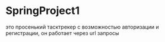 # SpringProject1

это просенький тасктрекер с возможностью авторизации и регистрации, он работает через url запросы
